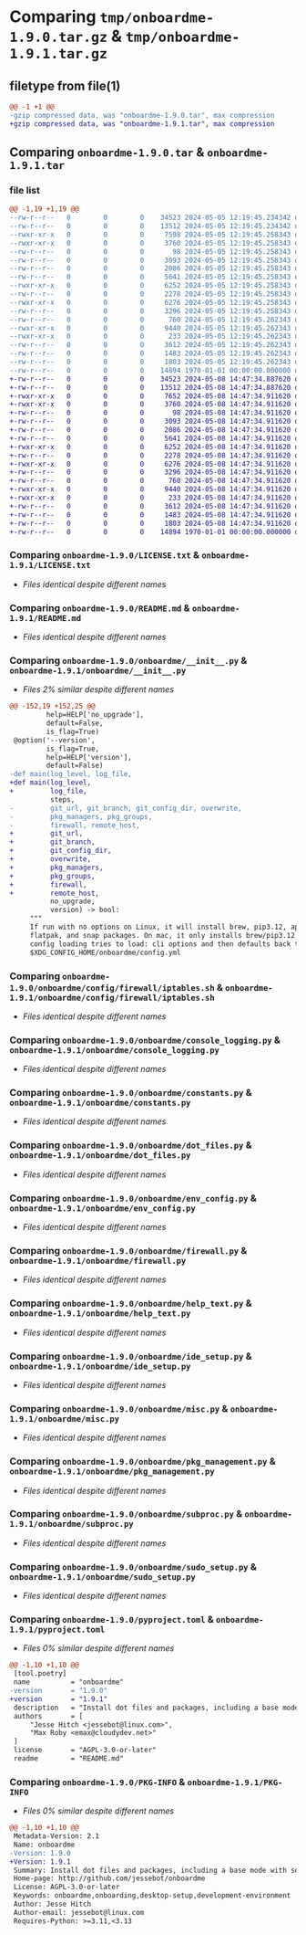 # Comparing `tmp/onboardme-1.9.0.tar.gz` & `tmp/onboardme-1.9.1.tar.gz`

## filetype from file(1)

```diff
@@ -1 +1 @@
-gzip compressed data, was "onboardme-1.9.0.tar", max compression
+gzip compressed data, was "onboardme-1.9.1.tar", max compression
```

## Comparing `onboardme-1.9.0.tar` & `onboardme-1.9.1.tar`

### file list

```diff
@@ -1,19 +1,19 @@
--rw-r--r--   0        0        0    34523 2024-05-05 12:19:45.234342 onboardme-1.9.0/LICENSE.txt
--rw-r--r--   0        0        0    13512 2024-05-05 12:19:45.234342 onboardme-1.9.0/README.md
--rwxr-xr-x   0        0        0     7598 2024-05-05 12:19:45.258343 onboardme-1.9.0/onboardme/__init__.py
--rwxr-xr-x   0        0        0     3760 2024-05-05 12:19:45.258343 onboardme-1.9.0/onboardme/config/firewall/iptables.sh
--rw-r--r--   0        0        0       98 2024-05-05 12:19:45.258343 onboardme-1.9.0/onboardme/config/firewall/ufw/discord
--rw-r--r--   0        0        0     3093 2024-05-05 12:19:45.258343 onboardme-1.9.0/onboardme/console_logging.py
--rw-r--r--   0        0        0     2086 2024-05-05 12:19:45.258343 onboardme-1.9.0/onboardme/constants.py
--rw-r--r--   0        0        0     5641 2024-05-05 12:19:45.258343 onboardme-1.9.0/onboardme/dot_files.py
--rwxr-xr-x   0        0        0     6252 2024-05-05 12:19:45.258343 onboardme-1.9.0/onboardme/env_config.py
--rw-r--r--   0        0        0     2278 2024-05-05 12:19:45.258343 onboardme-1.9.0/onboardme/firewall.py
--rwxr-xr-x   0        0        0     6276 2024-05-05 12:19:45.258343 onboardme-1.9.0/onboardme/help_text.py
--rw-r--r--   0        0        0     3296 2024-05-05 12:19:45.258343 onboardme-1.9.0/onboardme/ide_setup.py
--rw-r--r--   0        0        0      760 2024-05-05 12:19:45.262343 onboardme-1.9.0/onboardme/misc.py
--rwxr-xr-x   0        0        0     9440 2024-05-05 12:19:45.262343 onboardme-1.9.0/onboardme/pkg_management.py
--rwxr-xr-x   0        0        0      233 2024-05-05 12:19:45.262343 onboardme-1.9.0/onboardme/scripts/update_apt_sources.sh
--rw-r--r--   0        0        0     3612 2024-05-05 12:19:45.262343 onboardme-1.9.0/onboardme/subproc.py
--rw-r--r--   0        0        0     1483 2024-05-05 12:19:45.262343 onboardme-1.9.0/onboardme/sudo_setup.py
--rw-r--r--   0        0        0     1803 2024-05-05 12:19:45.262343 onboardme-1.9.0/pyproject.toml
--rw-r--r--   0        0        0    14894 1970-01-01 00:00:00.000000 onboardme-1.9.0/PKG-INFO
+-rw-r--r--   0        0        0    34523 2024-05-08 14:47:34.887620 onboardme-1.9.1/LICENSE.txt
+-rw-r--r--   0        0        0    13512 2024-05-08 14:47:34.887620 onboardme-1.9.1/README.md
+-rwxr-xr-x   0        0        0     7652 2024-05-08 14:47:34.911620 onboardme-1.9.1/onboardme/__init__.py
+-rwxr-xr-x   0        0        0     3760 2024-05-08 14:47:34.911620 onboardme-1.9.1/onboardme/config/firewall/iptables.sh
+-rw-r--r--   0        0        0       98 2024-05-08 14:47:34.911620 onboardme-1.9.1/onboardme/config/firewall/ufw/discord
+-rw-r--r--   0        0        0     3093 2024-05-08 14:47:34.911620 onboardme-1.9.1/onboardme/console_logging.py
+-rw-r--r--   0        0        0     2086 2024-05-08 14:47:34.911620 onboardme-1.9.1/onboardme/constants.py
+-rw-r--r--   0        0        0     5641 2024-05-08 14:47:34.911620 onboardme-1.9.1/onboardme/dot_files.py
+-rwxr-xr-x   0        0        0     6252 2024-05-08 14:47:34.911620 onboardme-1.9.1/onboardme/env_config.py
+-rw-r--r--   0        0        0     2278 2024-05-08 14:47:34.911620 onboardme-1.9.1/onboardme/firewall.py
+-rwxr-xr-x   0        0        0     6276 2024-05-08 14:47:34.911620 onboardme-1.9.1/onboardme/help_text.py
+-rw-r--r--   0        0        0     3296 2024-05-08 14:47:34.911620 onboardme-1.9.1/onboardme/ide_setup.py
+-rw-r--r--   0        0        0      760 2024-05-08 14:47:34.911620 onboardme-1.9.1/onboardme/misc.py
+-rwxr-xr-x   0        0        0     9440 2024-05-08 14:47:34.911620 onboardme-1.9.1/onboardme/pkg_management.py
+-rwxr-xr-x   0        0        0      233 2024-05-08 14:47:34.911620 onboardme-1.9.1/onboardme/scripts/update_apt_sources.sh
+-rw-r--r--   0        0        0     3612 2024-05-08 14:47:34.911620 onboardme-1.9.1/onboardme/subproc.py
+-rw-r--r--   0        0        0     1483 2024-05-08 14:47:34.911620 onboardme-1.9.1/onboardme/sudo_setup.py
+-rw-r--r--   0        0        0     1803 2024-05-08 14:47:34.911620 onboardme-1.9.1/pyproject.toml
+-rw-r--r--   0        0        0    14894 1970-01-01 00:00:00.000000 onboardme-1.9.1/PKG-INFO
```

### Comparing `onboardme-1.9.0/LICENSE.txt` & `onboardme-1.9.1/LICENSE.txt`

 * *Files identical despite different names*

### Comparing `onboardme-1.9.0/README.md` & `onboardme-1.9.1/README.md`

 * *Files identical despite different names*

### Comparing `onboardme-1.9.0/onboardme/__init__.py` & `onboardme-1.9.1/onboardme/__init__.py`

 * *Files 2% similar despite different names*

```diff
@@ -152,19 +152,25 @@
         help=HELP['no_upgrade'],
         default=False,
         is_flag=True)
 @option('--version',
         is_flag=True,
         help=HELP['version'],
         default=False)
-def main(log_level, log_file,
+def main(log_level,
+         log_file,
          steps,
-         git_url, git_branch, git_config_dir, overwrite,
-         pkg_managers, pkg_groups,
-         firewall, remote_host,
+         git_url,
+         git_branch,
+         git_config_dir,
+         overwrite,
+         pkg_managers,
+         pkg_groups,
+         firewall,
+         remote_host,
          no_upgrade,
          version) -> bool:
     """
     If run with no options on Linux, it will install brew, pip3.12, apt,
     flatpak, and snap packages. On mac, it only installs brew/pip3.12 packages.
     config loading tries to load: cli options and then defaults back to:
     $XDG_CONFIG_HOME/onboardme/config.yml
```

### Comparing `onboardme-1.9.0/onboardme/config/firewall/iptables.sh` & `onboardme-1.9.1/onboardme/config/firewall/iptables.sh`

 * *Files identical despite different names*

### Comparing `onboardme-1.9.0/onboardme/console_logging.py` & `onboardme-1.9.1/onboardme/console_logging.py`

 * *Files identical despite different names*

### Comparing `onboardme-1.9.0/onboardme/constants.py` & `onboardme-1.9.1/onboardme/constants.py`

 * *Files identical despite different names*

### Comparing `onboardme-1.9.0/onboardme/dot_files.py` & `onboardme-1.9.1/onboardme/dot_files.py`

 * *Files identical despite different names*

### Comparing `onboardme-1.9.0/onboardme/env_config.py` & `onboardme-1.9.1/onboardme/env_config.py`

 * *Files identical despite different names*

### Comparing `onboardme-1.9.0/onboardme/firewall.py` & `onboardme-1.9.1/onboardme/firewall.py`

 * *Files identical despite different names*

### Comparing `onboardme-1.9.0/onboardme/help_text.py` & `onboardme-1.9.1/onboardme/help_text.py`

 * *Files identical despite different names*

### Comparing `onboardme-1.9.0/onboardme/ide_setup.py` & `onboardme-1.9.1/onboardme/ide_setup.py`

 * *Files identical despite different names*

### Comparing `onboardme-1.9.0/onboardme/misc.py` & `onboardme-1.9.1/onboardme/misc.py`

 * *Files identical despite different names*

### Comparing `onboardme-1.9.0/onboardme/pkg_management.py` & `onboardme-1.9.1/onboardme/pkg_management.py`

 * *Files identical despite different names*

### Comparing `onboardme-1.9.0/onboardme/subproc.py` & `onboardme-1.9.1/onboardme/subproc.py`

 * *Files identical despite different names*

### Comparing `onboardme-1.9.0/onboardme/sudo_setup.py` & `onboardme-1.9.1/onboardme/sudo_setup.py`

 * *Files identical despite different names*

### Comparing `onboardme-1.9.0/pyproject.toml` & `onboardme-1.9.1/pyproject.toml`

 * *Files 0% similar despite different names*

```diff
@@ -1,10 +1,10 @@
 [tool.poetry]
 name          = "onboardme"
-version       = "1.9.0"
+version       = "1.9.1"
 description   = "Install dot files and packages, including a base mode with sensible defaults to run on most computers running Debian based distros or macOS."
 authors       = [
     "Jesse Hitch <jessebot@linux.com>",
     "Max Roby <emax@cloudydev.net>"
 ]
 license       = "AGPL-3.0-or-later"
 readme        = "README.md"
```

### Comparing `onboardme-1.9.0/PKG-INFO` & `onboardme-1.9.1/PKG-INFO`

 * *Files 0% similar despite different names*

```diff
@@ -1,10 +1,10 @@
 Metadata-Version: 2.1
 Name: onboardme
-Version: 1.9.0
+Version: 1.9.1
 Summary: Install dot files and packages, including a base mode with sensible defaults to run on most computers running Debian based distros or macOS.
 Home-page: http://github.com/jessebot/onboardme
 License: AGPL-3.0-or-later
 Keywords: onboardme,onboarding,desktop-setup,development-environment
 Author: Jesse Hitch
 Author-email: jessebot@linux.com
 Requires-Python: >=3.11,<3.13
```

